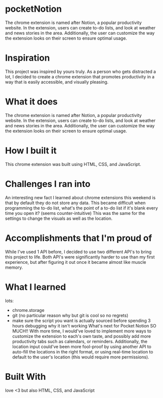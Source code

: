 # pocketNotion
The chrome extension is named after Notion, a popular productivity website. In the extension, users can create to-do lists, and look at weather and news stories in the area. Additionally, the user can customize the way the extension looks on their screen to ensure optimal usage.

# Inspiration
This project was inspired by yours truly. As a person who gets distracted a lot, I decided to create a chrome extension that promotes productivity in a way that is easily accessible, and visually pleasing.

# What it does
The chrome extension is named after Notion, a popular productivity website. In the extension, users can create to-do lists, and look at weather and news stories in the area. Additionally, the user can customize the way the extension looks on their screen to ensure optimal usage.

# How I built it
This chrome extension was built using HTML, CSS, and JavaScript.

# Challenges I ran into
An interesting new fact I learned about chrome extensions this weekend is that by default they do not store any data. This became difficult when programming the to-do list, what's the point of a to-do list if it's blank every time you open it? (seems counter-intuitive) This was the same for the settings to change the visuals as well as the location.

# Accomplishments that I'm proud of
While I've used 1 API before, I decided to use two different API's to bring this project to life. Both API's were significantly harder to use than my first experience, but after figuring it out once it became almost like muscle memory.

# What I learned
lots:
- chrome.storage
- git (no particular reason why but git is cool so no regrets)
- make sure the script you want is actually sourced before spending 3 hours debugging why it isn't working
What's next for Pocket Notion
SO MUCH!! With more time, I would've loved to implement more ways to customize the extension to each's own taste, and possibly add more productivity tabs such as calendars, or reminders. Additionally, the location input could've been more fool-proof by using another API to auto-fill the locations in the right format, or using real-time location to default to the user's location (this would require more permissions).

# Built With
love <3
but also HTML, CSS, and JavaScript
